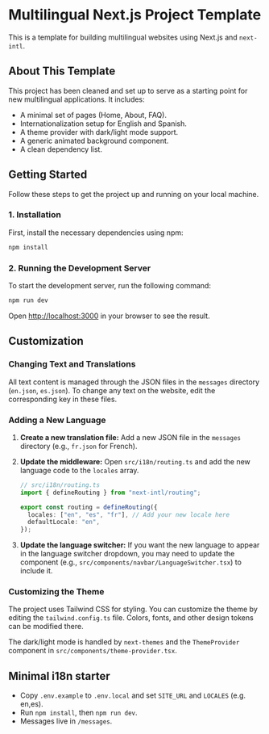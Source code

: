 # Multilingual Next.js Project Template

This is a template for building multilingual websites using Next.js and `next-intl`.

## About This Template

This project has been cleaned and set up to serve as a starting point for new multilingual applications. It includes:

- A minimal set of pages (Home, About, FAQ).
- Internationalization setup for English and Spanish.
- A theme provider with dark/light mode support.
- A generic animated background component.
- A clean dependency list.

## Getting Started

Follow these steps to get the project up and running on your local machine.

### 1. Installation

First, install the necessary dependencies using npm:

```bash
npm install
```

### 2. Running the Development Server

To start the development server, run the following command:

```bash
npm run dev
```

Open [http://localhost:3000](http://localhost:3000) in your browser to see the result.

## Customization

### Changing Text and Translations

All text content is managed through the JSON files in the `messages` directory (`en.json`, `es.json`). To change any text on the website, edit the corresponding key in these files.

### Adding a New Language

1.  **Create a new translation file:** Add a new JSON file in the `messages` directory (e.g., `fr.json` for French).
2.  **Update the middleware:** Open `src/i18n/routing.ts` and add the new language code to the `locales` array.

    ```typescript
    // src/i18n/routing.ts
    import { defineRouting } from "next-intl/routing";

    export const routing = defineRouting({
      locales: ["en", "es", "fr"], // Add your new locale here
      defaultLocale: "en",
    });
    ```

3.  **Update the language switcher:** If you want the new language to appear in the language switcher dropdown, you may need to update the component (e.g., `src/components/navbar/LanguageSwitcher.tsx`) to include it.

### Customizing the Theme

The project uses Tailwind CSS for styling. You can customize the theme by editing the `tailwind.config.ts` file. Colors, fonts, and other design tokens can be modified there.

The dark/light mode is handled by `next-themes` and the `ThemeProvider` component in `src/components/theme-provider.tsx`.
## Minimal i18n starter
- Copy `.env.example` to `.env.local` and set `SITE_URL` and `LOCALES` (e.g. en,es).
- Run `npm install`, then `npm run dev`.
- Messages live in `/messages`.
